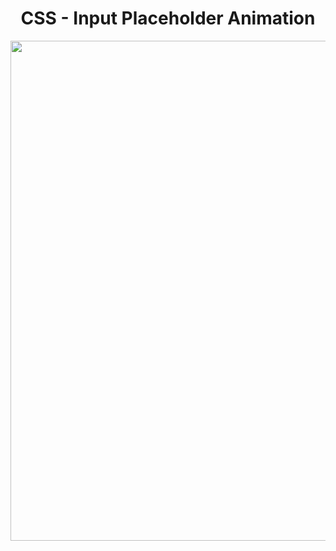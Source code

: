 <h1 align="center">
   CSS - Input Placeholder Animation
</h1>

<p align="center">
  <img src="https://github.com/ozkannbuyuk/css-exercises/assets/111967202/42d9faa1-acc6-46b9-b6ae-8cdfd5c08de4" width="800" />
</p>
